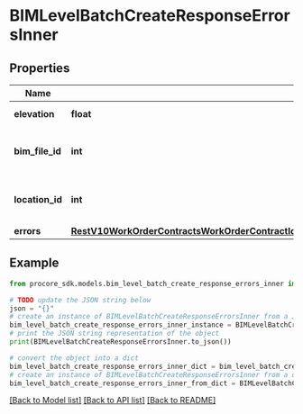 # BIMLevelBatchCreateResponseErrorsInner


## Properties

Name | Type | Description | Notes
------------ | ------------- | ------------- | -------------
**elevation** | **float** | Level elevation | 
**bim_file_id** | **int** | ID of the BIM File linked to the Level | 
**location_id** | **int** | ID of location linked to the Level | 
**errors** | [**RestV10WorkOrderContractsWorkOrderContractIdLineItemsSyncPatch200ResponseErrorsInnerAllOfErrors**](RestV10WorkOrderContractsWorkOrderContractIdLineItemsSyncPatch200ResponseErrorsInnerAllOfErrors.md) |  | [optional] 

## Example

```python
from procore_sdk.models.bim_level_batch_create_response_errors_inner import BIMLevelBatchCreateResponseErrorsInner

# TODO update the JSON string below
json = "{}"
# create an instance of BIMLevelBatchCreateResponseErrorsInner from a JSON string
bim_level_batch_create_response_errors_inner_instance = BIMLevelBatchCreateResponseErrorsInner.from_json(json)
# print the JSON string representation of the object
print(BIMLevelBatchCreateResponseErrorsInner.to_json())

# convert the object into a dict
bim_level_batch_create_response_errors_inner_dict = bim_level_batch_create_response_errors_inner_instance.to_dict()
# create an instance of BIMLevelBatchCreateResponseErrorsInner from a dict
bim_level_batch_create_response_errors_inner_from_dict = BIMLevelBatchCreateResponseErrorsInner.from_dict(bim_level_batch_create_response_errors_inner_dict)
```
[[Back to Model list]](../README.md#documentation-for-models) [[Back to API list]](../README.md#documentation-for-api-endpoints) [[Back to README]](../README.md)


